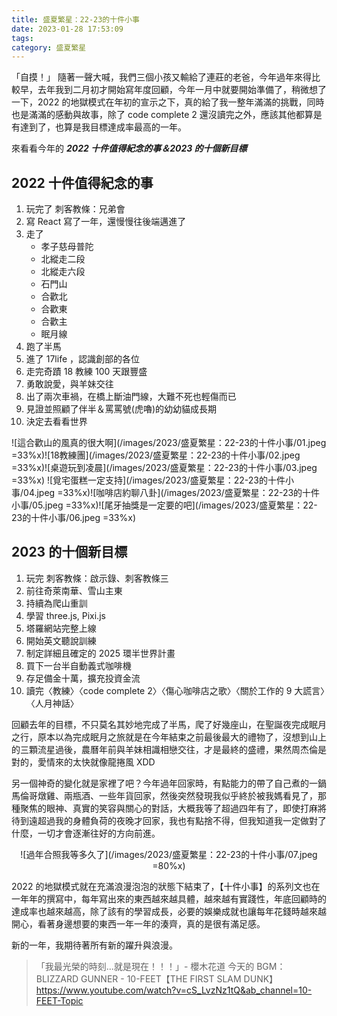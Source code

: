 ```yaml
---
title: 盛夏繁星：22-23的十件小事
date: 2023-01-28 17:53:09
tags:
category: 盛夏繁星
---
```


「自摸！」
隨著一聲大喊，我們三個小孩又輸給了連莊的老爸，今年過年來得比較早，去年我到二月初才開始寫年度回顧，今年一月中就要開始準備了，稍微想了一下，2022 的地獄模式在年初的宣示之下，真的給了我一整年滿滿的挑戰，同時也是滿滿的感動與故事，除了 code complete 2 還沒讀完之外，應該其他都算是有達到了，也算是我目標達成率最高的一年。

來看看今年的 **_2022 十件值得紀念的事＆2023 的十個新目標_**

## 2022 十件值得紀念的事

1. 玩完了 刺客教條：兄弟會
1. 寫 React 寫了一年，還慢慢往後端邁進了
1. 走了
   - 孝子慈母普陀
   - 北縱走二段
   - 北縱走六段
   - 石門山
   - 合歡北
   - 合歡東
   - 合歡主
   - 眠月線
1. 跑了半馬
1. 進了 17life ，認識創部的各位
1. 走完奇蹟 18 教練 100 天跟豐盛
1. 勇敢說愛，與羊妹交往
1. 出了兩次車禍，在橋上斷油門線，大難不死也輕傷而已
1. 見證並照顧了伴半＆罵罵號(虎嚕)的幼幼貓成長期
1. 決定去看看世界

![這合歡山的風真的很大啊](/images/2023/盛夏繁星：22-23的十件小事/01.jpeg =33%x)![18教練團](/images/2023/盛夏繁星：22-23的十件小事/02.jpeg =33%x)![桌遊玩到凌晨](/images/2023/盛夏繁星：22-23的十件小事/03.jpeg =33%x)
![覓宅蛋糕一定支持](/images/2023/盛夏繁星：22-23的十件小事/04.jpeg =33%x)![咖啡店約聊八卦](/images/2023/盛夏繁星：22-23的十件小事/05.jpeg =33%x)![尾牙抽獎是一定要的吧](/images/2023/盛夏繁星：22-23的十件小事/06.jpeg =33%x)

## 2023 的十個新目標

1. 玩完 刺客教條：啟示錄、刺客教條三
1. 前往奇萊南華、雪山主東
1. 持續為爬山重訓
1. 學習 three.js, Pixi.js
1. 塔羅網站完整上線
1. 開始英文聽說訓練
1. 制定詳細且確定的 2025 環半世界計畫
1. 買下一台半自動義式咖啡機
1. 存足備金十萬，擴充投資金流
1. 讀完〈教練〉〈code complete 2〉〈傷心咖啡店之歌〉〈關於工作的 9 大謊言〉〈人月神話〉

回顧去年的目標，不只莫名其妙地完成了半馬，爬了好幾座山，在聖誕夜完成眠月之行，原本以為完成眠月之旅就是在今年結束之前最後最大的禮物了，沒想到山上的三顆流星過後，農曆年前與羊妹相識相戀交往，才是最終的盛禮，果然周杰倫是對的，愛情來的太快就像龍捲風 XDD

另一個神奇的變化就是家裡了吧？今年過年回家時，有點能力的帶了自己煮的一鍋馬倫哥燉雞、兩瓶酒、一些年貨回家，然後突然發現我似乎終於被我媽看見了，那種聚焦的眼神、真實的笑容與關心的對話，大概我等了超過四年有了，即使打麻將待到遠超過我的身體負荷的夜晚才回家，我也有點捨不得，但我知道我一定做對了什麼，一切才會逐漸往好的方向前進。

<div style="text-align: center">

![過年合照我等多久了](/images/2023/盛夏繁星：22-23的十件小事/07.jpeg =80%x)

</div>

2022 的地獄模式就在充滿浪漫泡泡的狀態下結束了，【十件小事】的系列文也在一年年的撰寫中，每年寫出來的東西越來越具體，越來越有實踐性，年底回顧時的達成率也越來越高，除了該有的學習成長，必要的娛樂成就也讓每年花錢時越來越開心，看著身邊想要的東西一年一年的湊齊，真的是很有滿足感。

新的一年，我期待著所有新的躍升與浪漫。

> 「我最光榮的時刻...就是現在！！！」- 櫻木花道
> 今天的 BGM：BLIZZARD GUNNER - 10-FEET【THE FIRST SLAM DUNK】
> https://www.youtube.com/watch?v=cS_LvzNz1tQ&ab_channel=10-FEET-Topic
